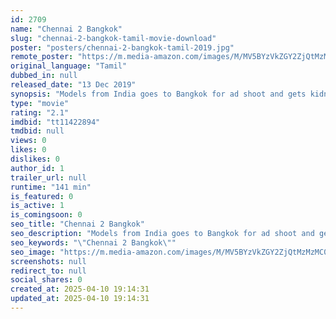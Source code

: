 ```yaml
---
id: 2709
name: "Chennai 2 Bangkok"
slug: "chennai-2-bangkok-tamil-movie-download"
poster: "posters/chennai-2-bangkok-tamil-2019.jpg"
remote_poster: "https://m.media-amazon.com/images/M/MV5BYzVkZGY2ZjQtMzMzMC00MWMyLTlmZDYtZDVhZGFiYWZlZTZkXkEyXkFqcGdeQXVyMzYxOTQ3MDg@._V1_SX300.jpg"
original_language: "Tamil"
dubbed_in: null
released_date: "13 Dec 2019"
synopsis: "Models from India goes to Bangkok for ad shoot and gets kidnapped. Then, the same models returns back to Chennai as human bombs. Then, the undercover cop Jai Akash gets assigned to find out the culprits. In the meantime, hero gets..."
type: "movie"
rating: "2.1"
imdbid: "tt11422894"
tmdbid: null
views: 0
likes: 0
dislikes: 0
author_id: 1
trailer_url: null
runtime: "141 min"
is_featured: 0
is_active: 1
is_comingsoon: 0
seo_title: "Chennai 2 Bangkok"
seo_description: "Models from India goes to Bangkok for ad shoot and gets kidnapped. Then, the same models returns back to Chennai as human bombs. Then, the undercover cop Jai Akash gets assigned to find out the culprits. In the meantime, hero gets..."
seo_keywords: "\"Chennai 2 Bangkok\""
seo_image: "https://m.media-amazon.com/images/M/MV5BYzVkZGY2ZjQtMzMzMC00MWMyLTlmZDYtZDVhZGFiYWZlZTZkXkEyXkFqcGdeQXVyMzYxOTQ3MDg@._V1_SX300.jpg"
screenshots: null
redirect_to: null
social_shares: 0
created_at: 2025-04-10 19:14:31
updated_at: 2025-04-10 19:14:31
---
```



